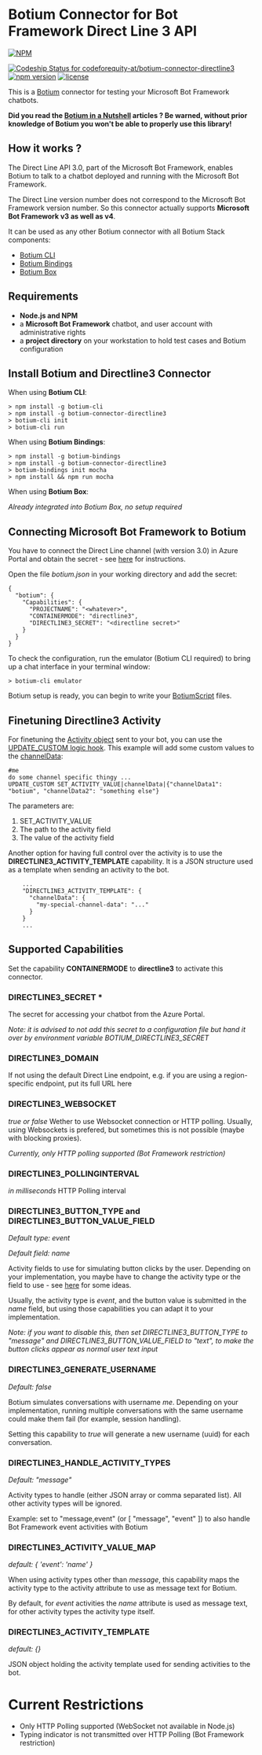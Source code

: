 # Botium Connector for Bot Framework Direct Line 3 API

[![NPM](https://nodei.co/npm/botium-connector-directline3.png?downloads=true&downloadRank=true&stars=true)](https://nodei.co/npm/botium-connector-directline3/)

[ ![Codeship Status for codeforequity-at/botium-connector-directline3](https://app.codeship.com/projects/b55f7630-3017-0136-d8f8-0a3261184ed0/status?branch=master)](https://app.codeship.com/projects/288502)
[![npm version](https://badge.fury.io/js/botium-connector-directline3.svg)](https://badge.fury.io/js/botium-connector-directline3)
[![license](https://img.shields.io/github/license/mashape/apistatus.svg)]()

This is a [Botium](https://github.com/codeforequity-at/botium-core) connector for testing your Microsoft Bot Framework chatbots.

__Did you read the [Botium in a Nutshell](https://medium.com/@floriantreml/botium-in-a-nutshell-part-1-overview-f8d0ceaf8fb4) articles ? Be warned, without prior knowledge of Botium you won't be able to properly use this library!__

## How it works ?
The Direct Line API 3.0, part of the Microsoft Bot Framework, enables Botium to talk to a chatbot deployed and running with the Microsoft Bot Framework.

The Direct Line version number does not correspond to the Microsoft Bot Framework version number. So this connector actually supports  __Microsoft Bot Framework v3 as well as v4__.

It can be used as any other Botium connector with all Botium Stack components:
* [Botium CLI](https://github.com/codeforequity-at/botium-cli/)
* [Botium Bindings](https://github.com/codeforequity-at/botium-bindings/)
* [Botium Box](https://www.botium.at)

## Requirements

* __Node.js and NPM__
* a __Microsoft Bot Framework__ chatbot, and user account with administrative rights
* a __project directory__ on your workstation to hold test cases and Botium configuration

## Install Botium and Directline3 Connector

When using __Botium CLI__:

```
> npm install -g botium-cli
> npm install -g botium-connector-directline3
> botium-cli init
> botium-cli run
```

When using __Botium Bindings__:

```
> npm install -g botium-bindings
> npm install -g botium-connector-directline3
> botium-bindings init mocha
> npm install && npm run mocha
```

When using __Botium Box__:

_Already integrated into Botium Box, no setup required_

## Connecting Microsoft Bot Framework to Botium

You have to connect the Direct Line channel (with version 3.0) in Azure Portal and obtain the secret - see [here](https://docs.microsoft.com/en-us/azure/bot-service/bot-service-channel-connect-directline) for instructions.

Open the file _botium.json_ in your working directory and add the secret:

```
{
  "botium": {
    "Capabilities": {
      "PROJECTNAME": "<whatever>",
      "CONTAINERMODE": "directline3",
      "DIRECTLINE3_SECRET": "<directline secret>"
    }
  }
}
```

To check the configuration, run the emulator (Botium CLI required) to bring up a chat interface in your terminal window:

```
> botium-cli emulator
```

Botium setup is ready, you can begin to write your [BotiumScript](https://github.com/codeforequity-at/botium-core/wiki/Botium-Scripting) files.

## Finetuning Directline3 Activity

For finetuning the [Activity object](https://docs.microsoft.com/en-us/azure/bot-service/rest-api/bot-framework-rest-connector-api-reference?view=azure-bot-service-4.0#activity-object) sent to your bot, you can use the [UPDATE_CUSTOM logic hook](https://botium.atlassian.net/wiki/spaces/BOTIUM/pages/48660497/Integrated+Logic+Hooks). This example will add some custom values to the [channelData](https://docs.microsoft.com/en-us/azure/bot-service/rest-api/bot-framework-rest-connector-channeldata?view=azure-bot-service-4.0):

    #me
    do some channel specific thingy ...
    UPDATE_CUSTOM SET_ACTIVITY_VALUE|channelData|{"channelData1": "botium", "channelData2": "something else"}

The parameters are:
1. SET_ACTIVITY_VALUE
2. The path to the activity field
3. The value of the activity field

Another option for having full control over the activity is to use the **DIRECTLINE3_ACTIVITY_TEMPLATE** capability. It is a JSON structure used as a template when sending an activity to the bot.

```
    ...
    "DIRECTLINE3_ACTIVITY_TEMPLATE": {
      "channelData": {
        "my-special-channel-data": "..."
      }
    }
    ...
```


## Supported Capabilities

Set the capability __CONTAINERMODE__ to __directline3__ to activate this connector.

### DIRECTLINE3_SECRET *
The secret for accessing your chatbot from the Azure Portal.

_Note: it is advised to not add this secret to a configuration file but hand it over by environment variable BOTIUM_DIRECTLINE3_SECRET_

### DIRECTLINE3_DOMAIN
If not using the default Direct Line endpoint, e.g. if you are using a region-specific endpoint, put its full URL here

### DIRECTLINE3_WEBSOCKET
_true or false_
Wether to use Websocket connection or HTTP polling. Usually, using Websockets is prefered, but sometimes this is not possible (maybe with blocking proxies).

_Currently, only HTTP polling supported (Bot Framework restriction)_

### DIRECTLINE3_POLLINGINTERVAL
_in milliseconds_
HTTP Polling interval

### DIRECTLINE3_BUTTON_TYPE and DIRECTLINE3_BUTTON_VALUE_FIELD
_Default type: event_

_Default field: name_

Activity fields to use for simulating button clicks by the user. Depending on your implementation, you maybe have to change the activity type or the field to use - see [here](https://docs.microsoft.com/en-us/azure/bot-service/nodejs/bot-builder-nodejs-backchannel) for some ideas.

Usually, the activity type is _event_, and the button value is submitted in the _name_ field, but using those capabilities you can adapt it to your implementation.

_Note: if you want to disable this, then set DIRECTLINE3_BUTTON_TYPE to "message" and DIRECTLINE3_BUTTON_VALUE_FIELD to "text", to make the button clicks appear as normal user text input_

### DIRECTLINE3_GENERATE_USERNAME
_Default: false_

Botium simulates conversations with username _me_. Depending on your implementation, running multiple conversations with the same username could make them fail (for example, session handling).

Setting this capability to _true_ will generate a new username (uuid) for each conversation.

### DIRECTLINE3_HANDLE_ACTIVITY_TYPES
_Default: "message"_

Activity types to handle (either JSON array or comma separated list). All other activity types will be ignored.

Example: set to "message,event" (or [ "message", "event" ]) to also handle Bot Framework event activities with Botium

### DIRECTLINE3_ACTIVITY_VALUE_MAP
_default: { 'event': 'name' }_

When using activity types other than _message_, this capability maps the activity type to the activity attribute to use as message text for Botium.

By default, for _event_ activities the _name_ attribute is used as message text, for other activity types the activity type itself.

### DIRECTLINE3_ACTIVITY_TEMPLATE
_default: {}_

JSON object holding the activity template used for sending activities to the bot.

# Current Restrictions

* Only HTTP Polling supported (WebSocket not available in Node.js)
* Typing indicator is not transmitted over HTTP Polling (Bot Framework restriction)

